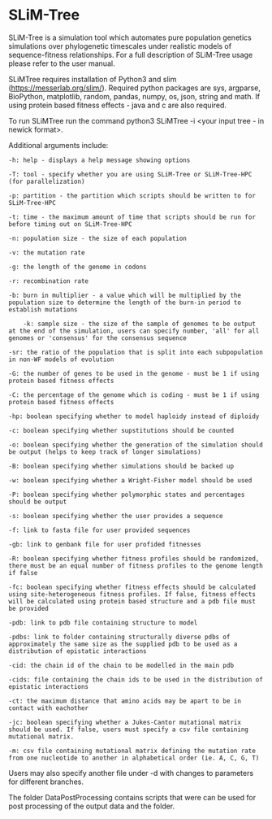# SLiM-Tree

SLiM-Tree is a simulation tool which automates pure population genetics simulations over phylogenetic timescales under realistic models of sequence-fitness relationships. For a full description of SLiM-Tree usage please refer to the user manual. 

SLiMTree requires installation of Python3 and slim (https://messerlab.org/slim/). Required python packages are sys, argparse, BioPython, matplotlib, random, pandas, numpy, os, json, string and math. If using protein based fitness effects - java and c are also required.

To run SLiMTree run the command python3 SLiMTree -i <your input tree - in newick format>.


Additional arguments include:
	
  	-h: help - displays a help message showing options 

	-T: tool - specify whether you are using SLiM-Tree or SLiM-Tree-HPC (for parallelization)
	  
	-p: partition - the partition which scripts should be written to for SLiM-Tree-HPC
	  
	-t: time - the maximum amount of time that scripts should be run for before timing out on SLiM-Tree-HPC
	  
	-n: population size - the size of each population
	  
	-v: the mutation rate
	  
	-g: the length of the genome in codons
	  
	-r: recombination rate
	  
	-b: burn in multiplier - a value which will be multiplied by the population size to determine the length of the burn-in period to establish mutations

        -k: sample size - the size of the sample of genomes to be output at the end of the simulation, users can specify number, 'all' for all genomes or 'consensus' for the consensus sequence
	
	-sr: the ratio of the population that is split into each subpopulation in non-WF models of evolution
	  
	-G: the number of genes to be used in the genome - must be 1 if using protein based fitness effects
	  
	-C: the percentage of the genome which is coding - must be 1 if using protein based fitness effects
	
	-hp: boolean specifying whether to model haploidy instead of diploidy
	  
	-c: boolean specifying whether supstitutions should be counted
	  
	-o: boolean specifying whether the generation of the simulation should be output (helps to keep track of longer simulations)
	  
	-B: boolean specifying whether simulations should be backed up
	  
	-w: boolean specifying whether a Wright-Fisher model should be used
	
	-P: boolean specifying whether polymorphic states and percentages should be output
	
	-s: boolean specifying whether the user provides a sequence
	
	-f: link to fasta file for user provided sequences
	
	-gb: link to genbank file for user profided fitnesses
	
	-R: boolean specifying whether fitness profiles should be randomized, there must be an equal number of fitness profiles to the genome length if false
	
	-fc: boolean specifying whether fitness effects should be calculated using site-heterogeneous fitness profiles. If false, fitness effects will be calculated using protein based structure and a pdb file must be provided
	
	-pdb: link to pdb file containing structure to model
	
	-pdbs: link to folder containing structurally diverse pdbs of approximately the same size as the supplied pdb to be used as a distribution of epistatic interactions
	
	-cid: the chain id of the chain to be modelled in the main pdb
	
	-cids: file containing the chain ids to be used in the distribution of epistatic interactions
	
	-ct: the maximum distance that amino acids may be apart to be in contact with eachother
	
	-jc: boolean specifying whether a Jukes-Cantor mutational matrix should be used. If false, users must specify a csv file containing mutational matrix.
	
	-m: csv file containing mutational matrix defining the mutation rate from one nucleotide to another in alphabetical order (ie. A, C, G, T)
	


Users may also specify another file under -d with changes to parameters for different branches. 

The folder DataPostProcessing contains scripts that were can be used for post processing of the output data and the folder. 

